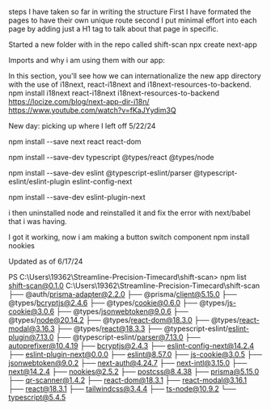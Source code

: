 steps I have taken so far in writing the structure
First I have formated the pages to have their own unique route
second I put minimal effort into each page by adding just a H1 tag
to talk about that page in specific. 

Started a new folder with in the repo called shift-scan
 npx create next-app


Imports and why i am using them with our app:

In this section, you'll see how we can internationalize the new app directory with the use of i18next, react-i18next and i18next-resources-to-backend.
npm install i18next react-i18next i18next-resources-to-backend
https://locize.com/blog/next-app-dir-i18n/
https://www.youtube.com/watch?v=fKaJYydim3Q



New day: picking up where I left off 5/22/24

npm install --save next react react-dom

npm install --save-dev typescript @types/react @types/node

npm install --save-dev eslint @typescript-eslint/parser @typescript-eslint/eslint-plugin eslint-config-next

npm install --save-dev eslint-plugin-next

i then uninstalled node and reinstalled it and fix the error with next/babel that i was having.

I got it working, now i am making a button switch component
npm install nookies


Updated as of 6/17/24

PS C:\Users\19362\Streamline-Precision-Timecard\shift-scan> npm list
shift-scan@0.1.0 C:\Users\19362\Streamline-Precision-Timecard\shift-scan
├── @auth/prisma-adapter@2.2.0
├── @prisma/client@5.15.0
├── @types/bcryptjs@2.4.6
├── @types/cookie@0.6.0
├── @types/js-cookie@3.0.6
├── @types/jsonwebtoken@9.0.6
├── @types/node@20.14.2
├── @types/react-dom@18.3.0
├── @types/react-modal@3.16.3
├── @types/react@18.3.3
├── @typescript-eslint/eslint-plugin@7.13.0
├── @typescript-eslint/parser@7.13.0
├── autoprefixer@10.4.19
├── bcryptjs@2.4.3
├── eslint-config-next@14.2.4
├── eslint-plugin-next@0.0.0
├── eslint@8.57.0
├── js-cookie@3.0.5
├── jsonwebtoken@9.0.2
├── next-auth@4.24.7
├── next-intl@3.15.0
├── next@14.2.4
├── nookies@2.5.2
├── postcss@8.4.38
├── prisma@5.15.0
├── qr-scanner@1.4.2
├── react-dom@18.3.1
├── react-modal@3.16.1
├── react@18.3.1
├── tailwindcss@3.4.4
├── ts-node@10.9.2
└── typescript@5.4.5

